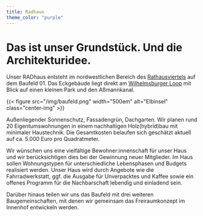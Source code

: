 ```yaml
---
title: Radhaus
theme_color: "purple"
---
```


# Das ist unser Grundstück. Und die Architekturidee.

Unser RADhaus entsteht im nordwestlichen Bereich des
[Rathausviertels](https://de.wikipedia.org/wiki/Wilhelmsburger_Rathausviertel)
auf dem Baufeld 01.
Das Eckgebäude liegt direkt am
[Wilhelmsburger Loop](https://www.hamburg.de/politik-und-verwaltung/bezirke/mitte/themen/planen-bauen-wohnen/verkehr/loop-67416)
mit Blick auf einen kleinen Park und den Aßmannkanal. 

{{< figure src="/img/baufeld.png" width="500em" alt="Elbinsel" class="center-img" >}}

Außenliegender Sonnenschutz, Fassadengrün, Dachgarten.
Wir planen rund 20 Eigentumswohnungen in einem nachhaltigen Holz(hybrid)bau mit minimaler Haustechnik.
Die Gesamtkosten belaufen sich geschätzt aktuell auf ca. 5.000 Euro pro Quadratmeter.

Wir wünschen uns eine vielfältige Bewohner:innenschaft für unser Haus und wir berücksichtigen dies
bei der Gewinnung neuer Mitglieder. Im Haus sollen Wohnungstypen für unterschiedliche Lebensphasen
und Budgets realisiert werden. Unser Haus wird durch Angebote wie die Fahrradwerkstatt, ggf. die Ausgabe
für Unverpacktes und Kaffee sowie ein offenes Programm für die Nachbarschaft lebendig und einladend sein.

Darüber hinaus teilen wir uns das Baufeld mit drei weiteren Baugemeinschaften, mit denen wir gemeinsam das
Freiraumkonzept im Innenhof entwickeln werden. 
